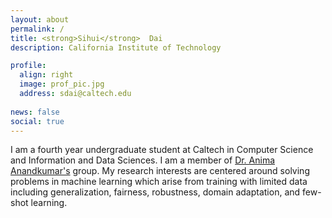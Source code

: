 ```yaml
---
layout: about
permalink: /
title: <strong>Sihui</strong>  Dai
description: California Institute of Technology

profile:
  align: right
  image: prof_pic.jpg
  address: sdai@caltech.edu
  
news: false
social: true
---
```


I am a fourth year undergraduate student at Caltech in Computer Science and Information and Data Sciences.  I am a member of [Dr. Anima Anandkumar's](http://tensorlab.cms.caltech.edu/users/anima/) group. My research interests are centered around solving problems in machine learning which arise from training with limited data including generalization, fairness, robustness, domain adaptation, and few-shot learning.
